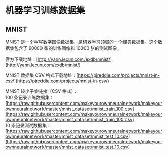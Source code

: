 # 机器学习训练数据集

## MNIST
MNIST 是一个手写数字图像数据集，是机器学习领域的一个经典数据集。这个数据集包含了 60000 张的训练图像和 10000 张的测试图像。

官方下载地址：[http://yann.lecun.com/exdb/mnist/](http://yann.lecun.com/exdb/mnist/)

MNIST 数据集 CSV 格式下载地址：[https://pjreddie.com/projects/mnist-in-csv/](https://pjreddie.com/projects/mnist-in-csv/)

MNIST 较小子集链接（CSV 格式）：  
100 条记录训练数据集：[https://raw.githubusercontent.com/makeyourownneuralnetwork/makeyourownneuralnetwork/master/mnist_dataset/mnist_train_100.csv](https://raw.githubusercontent.com/makeyourownneuralnetwork/makeyourownneuralnetwork/master/mnist_dataset/mnist_train_100.csv)  
10 条记录测试数据集：[https://raw.githubusercontent.com/makeyourownneuralnetwork/makeyourownneuralnetwork/master/mnist_dataset/mnist_test_10.csv](https://raw.githubusercontent.com/makeyourownneuralnetwork/makeyourownneuralnetwork/master/mnist_dataset/mnist_test_10.csv)
